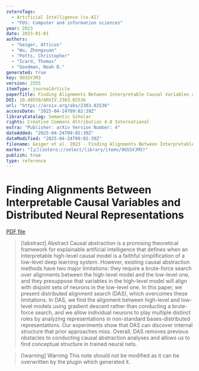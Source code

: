 ```yaml
---
zoteroTags:
  - Artificial Intelligence (cs.AI)
  - "FOS: Computer and information sciences"
year: 2023
date: 2023-01-01
authors:
  - "Geiger, Atticus"
  - "Wu, Zhengxuan"
  - "Potts, Christopher"
  - "Icard, Thomas"
  - "Goodman, Noah D."
generated: true
key: 9GSSYJM3
version: 2555
itemType: journalArticle
paperTitle: Finding Alignments Between Interpretable Causal Variables and Distributed Neural Representations
DOI: 10.48550/ARXIV.2303.02536
url: "https://arxiv.org/abs/2303.02536"
accessDate: "2025-04-24T09:02:39Z"
libraryCatalog: Semantic Scholar
rights: Creative Commons Attribution 4.0 International
extra: "Publisher: arXiv Version Number: 4"
dateAdded: "2025-04-24T09:02:39Z"
dateModified: "2025-04-24T09:02:39Z"
filename: Geiger et al. 2023 - Finding Alignments Between Interpretable Causal Variables and Distributed Neural Representations.pdf
marker: "[🇿](zotero://select/library/items/9GSSYJM3)"
publish: true
type: reference
---
```

# Finding Alignments Between Interpretable Causal Variables and Distributed Neural Representations

[PDF file](/Papers/PDFs/Geiger%20et%20al.%202023%20-%20Finding%20Alignments%20Between%20Interpretable%20Causal%20Variables%20and%20Distributed%20Neural%20Representations.pdf)

> [!abstract] Abstract
> Causal abstraction is a promising theoretical framework for explainable artificial intelligence that defines when an interpretable high-level causal model is a faithful simplification of a low-level deep learning system. However, existing causal abstraction methods have two major limitations: they require a brute-force search over alignments between the high-level model and the low-level one, and they presuppose that variables in the high-level model will align with disjoint sets of neurons in the low-level one. In this paper, we present distributed alignment search (DAS), which overcomes these limitations. In DAS, we find the alignment between high-level and low-level models using gradient descent rather than conducting a brute-force search, and we allow individual neurons to play multiple distinct roles by analyzing representations in non-standard bases-distributed representations. Our experiments show that DAS can discover internal structure that prior approaches miss. Overall, DAS removes previous obstacles to conducting causal abstraction analyses and allows us to find conceptual structure in trained neural nets.

>[!warning] Warning
> This note should not be modified as it can be overwritten by the plugin which generated it.

